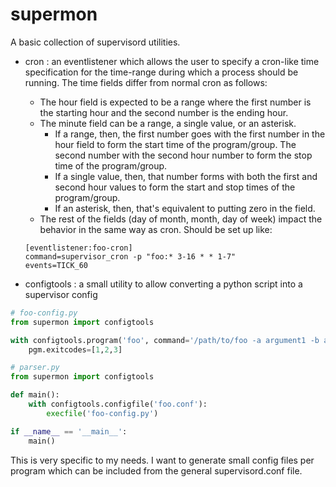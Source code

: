 # supermon

A basic collection of supervisord utilities.

- cron : an eventlistener which allows the user to specify a cron-like time specification for the time-range during which a process should be running. The time fields differ from normal cron as follows:
    * The hour field is expected to be a range where the first number is the starting hour and the second number is the ending hour. 
    * The minute field can be a range, a single value, or an asterisk. 
      * If a range, then, the first number goes with the first number in the hour field to form the start time of the program/group. The second number with the second hour number to form the stop time of the program/group.
      * If a single value, then, that number forms with both the first and second hour values to form the start and stop times of the program/group.
      * If an asterisk, then, that's equivalent to putting zero in the field.
    * The rest of the fields (day of month, month, day of week) impact the behavior in the same way as cron.
  Should be set up like:
  ```
  [eventlistener:foo-cron]
  command=supervisor_cron -p "foo:* 3-16 * * 1-7"
  events=TICK_60
  ```

- configtools : a small utility to allow converting a python script into a supervisor config
```python
# foo-config.py
from supermon import configtools

with configtools.program('foo', command='/path/to/foo -a argument1 -b argument 2') as pgm:
    pgm.exitcodes=[1,2,3]
```
```python
# parser.py
from supermon import configtools

def main():
    with configtools.configfile('foo.conf'):
        execfile('foo-config.py')

if __name__ == '__main__':
    main()
```

This is very specific to my needs. I want to generate small config files per program which can be included from the general supervisord.conf file.
